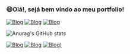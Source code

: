  ### 😄Olá!, sejá bem vindo ao meu portfolio!
[![Blog](https://img.shields.io/badge/Gmail-D14836?style=for-the-badge&logo=gmail&logoColor=white)]()
[![Blog](https://img.shields.io/badge/WhatsApp-25D366?style=for-the-badge&logo=whatsapp&logoColor=white)](https://api.whatsapp.com/send?phone=5519989437565&text=Ol%C3%A1!%2C%20voc%C3%AA%20que%20veio%20pelo%20GitHub%2C%20esse%20%C3%A9%20meu%20contato%20oficial%20do%20WhatsApp!)
[![Blog](https://img.shields.io/badge/Facebook-1877F2?style=for-the-badge&logo=facebook&logoColor=white)]()

![Anurag's GitHub stats](https://github-readme-stats.vercel.app/api?username=anuraghazra&show_icons=true&theme=transparent)

[![Blog](https://img.shields.io/badge/Pinterest-%23E60023.svg?&style=for-the-badge&logo=Pinterest&logoColor=white)]()
[![Blog](https://img.shields.io/badge/Instagram-E4405F?style=for-the-badge&logo=instagram&logoColor=white)]()
[![Blog](https://img.shields.io/badge/Discord-7289DA?style=for-the-badge&logo=discord&logoColor=white))]()
